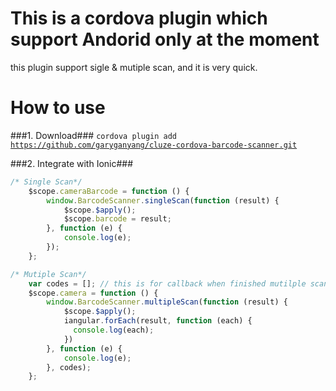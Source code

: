# This is a cordova plugin which support Andorid only at the moment
this plugin support sigle & mutiple scan, and it is very quick.

# How to use
###1. Download###
<code>cordova plugin add https://github.com/garyganyang/cluze-cordova-barcode-scanner.git</code>

###2. Integrate with Ionic###
```js
/* Single Scan*/
    $scope.cameraBarcode = function () {
        window.BarcodeScanner.singleScan(function (result) {
            $scope.$apply();
            $scope.barcode = result;
        }, function (e) {
            console.log(e);
        });
    };
```
```js
/* Mutiple Scan*/
    var codes = []; // this is for callback when finished mutilple scan
    $scope.camera = function () {
        window.BarcodeScanner.multipleScan(function (result) {
            $scope.$apply();
            iangular.forEach(result, function (each) {
              console.log(each);
            })
        }, function (e) {
            console.log(e);
        }, codes);
    };
```
